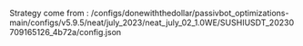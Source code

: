 Strategy come from : /configs/donewiththedollar/passivbot_optimizations-main/configs/v5.9.5/neat/july_2023/neat_july_02_1.0WE/SUSHIUSDT_20230709165126_4b72a/config.json